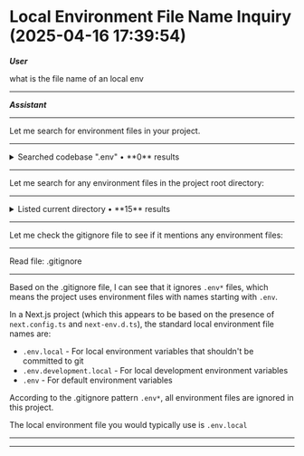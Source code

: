 <!-- Generated by SpecStory -->

# Local Environment File Name Inquiry (2025-04-16 17:39:54)

_**User**_

what is the file name of an local env

---

_**Assistant**_



---

Let me search for environment files in your project.

---

<details>
            <summary>Searched codebase ".env" • **0** results</summary>
        
No results found
</details>

---

Let me search for any environment files in the project root directory:

---

<details>
            <summary>Listed current directory • **15** results</summary>
        
| Name |
|-------|
| 📁 `src` |
| 📄 `.cursorindexingignore` |
| 📁 `.specstory` |
| 📄 `package.json` |
| 📁 `node_modules` |
| 📄 `pnpm-lock.yaml` |
| 📁 `.git` |
| 📄 `tsconfig.json` |
| 📁 `public` |
| 📄 `.gitignore` |
| 📄 `next-env.d.ts` |
| 📄 `next.config.ts` |
| 📄 `postcss.config.mjs` |
| 📄 `README.md` |
| 📄 `eslint.config.mjs` |

</details>

---

Let me check the gitignore file to see if it mentions any environment files:

---

Read file: .gitignore

---

Based on the .gitignore file, I can see that it ignores `.env*` files, which means the project uses environment files with names starting with `.env`. 

In a Next.js project (which this appears to be based on the presence of `next.config.ts` and `next-env.d.ts`), the standard local environment file names are:

- `.env.local` - For local environment variables that shouldn't be committed to git
- `.env.development.local` - For local development environment variables
- `.env` - For default environment variables

According to the .gitignore pattern `.env*`, all environment files are ignored in this project.

The local environment file you would typically use is `.env.local`

---



---

